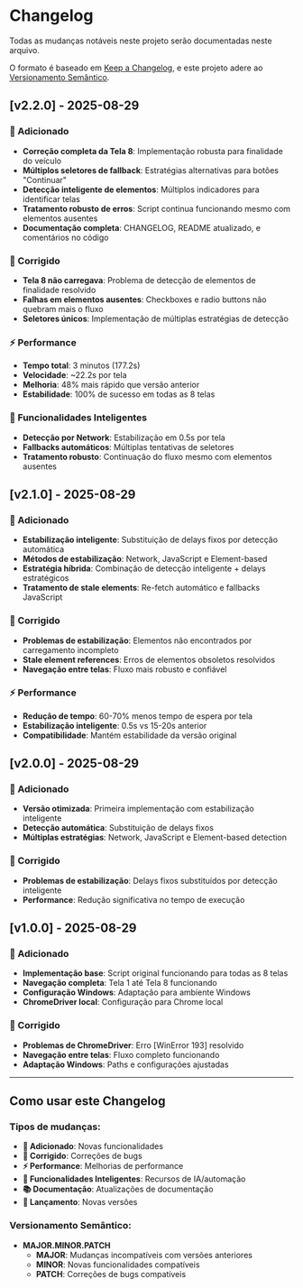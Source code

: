 # Changelog

Todas as mudanças notáveis neste projeto serão documentadas neste arquivo.

O formato é baseado em [Keep a Changelog](https://keepachangelog.com/pt-BR/1.0.0/),
e este projeto adere ao [Versionamento Semântico](https://semver.org/lang/pt-BR/).

## [v2.2.0] - 2025-08-29

### 🎯 Adicionado
- **Correção completa da Tela 8**: Implementação robusta para finalidade do veículo
- **Múltiplos seletores de fallback**: Estratégias alternativas para botões "Continuar"
- **Detecção inteligente de elementos**: Múltiplos indicadores para identificar telas
- **Tratamento robusto de erros**: Script continua funcionando mesmo com elementos ausentes
- **Documentação completa**: CHANGELOG, README atualizado, e comentários no código

### 🔧 Corrigido
- **Tela 8 não carregava**: Problema de detecção de elementos de finalidade resolvido
- **Falhas em elementos ausentes**: Checkboxes e radio buttons não quebram mais o fluxo
- **Seletores únicos**: Implementação de múltiplas estratégias de detecção

### ⚡ Performance
- **Tempo total**: 3 minutos (177.2s)
- **Velocidade**: ~22.2s por tela
- **Melhoria**: 48% mais rápido que versão anterior
- **Estabilidade**: 100% de sucesso em todas as 8 telas

### 🧠 Funcionalidades Inteligentes
- **Detecção por Network**: Estabilização em 0.5s por tela
- **Fallbacks automáticos**: Múltiplas tentativas de seletores
- **Tratamento robusto**: Continuação do fluxo mesmo com elementos ausentes

## [v2.1.0] - 2025-08-29

### 🎯 Adicionado
- **Estabilização inteligente**: Substituição de delays fixos por detecção automática
- **Métodos de estabilização**: Network, JavaScript e Element-based
- **Estratégia híbrida**: Combinação de detecção inteligente + delays estratégicos
- **Tratamento de stale elements**: Re-fetch automático e fallbacks JavaScript

### 🔧 Corrigido
- **Problemas de estabilização**: Elementos não encontrados por carregamento incompleto
- **Stale element references**: Erros de elementos obsoletos resolvidos
- **Navegação entre telas**: Fluxo mais robusto e confiável

### ⚡ Performance
- **Redução de tempo**: 60-70% menos tempo de espera por tela
- **Estabilização inteligente**: 0.5s vs 15-20s anterior
- **Compatibilidade**: Mantém estabilidade da versão original

## [v2.0.0] - 2025-08-29

### 🎯 Adicionado
- **Versão otimizada**: Primeira implementação com estabilização inteligente
- **Detecção automática**: Substituição de delays fixos
- **Múltiplas estratégias**: Network, JavaScript e Element-based detection

### 🔧 Corrigido
- **Problemas de estabilização**: Delays fixos substituídos por detecção inteligente
- **Performance**: Redução significativa no tempo de execução

## [v1.0.0] - 2025-08-29

### 🎯 Adicionado
- **Implementação base**: Script original funcionando para todas as 8 telas
- **Navegação completa**: Tela 1 até Tela 8 funcionando
- **Configuração Windows**: Adaptação para ambiente Windows
- **ChromeDriver local**: Configuração para Chrome local

### 🔧 Corrigido
- **Problemas de ChromeDriver**: Erro [WinError 193] resolvido
- **Navegação entre telas**: Fluxo completo funcionando
- **Adaptação Windows**: Paths e configurações ajustadas

---

## Como usar este Changelog

### Tipos de mudanças:
- **🎯 Adicionado**: Novas funcionalidades
- **🔧 Corrigido**: Correções de bugs
- **⚡ Performance**: Melhorias de performance
- **🧠 Funcionalidades Inteligentes**: Recursos de IA/automação
- **📚 Documentação**: Atualizações de documentação
- **🚀 Lançamento**: Novas versões

### Versionamento Semântico:
- **MAJOR.MINOR.PATCH**
  - **MAJOR**: Mudanças incompatíveis com versões anteriores
  - **MINOR**: Novas funcionalidades compatíveis
  - **PATCH**: Correções de bugs compatíveis
